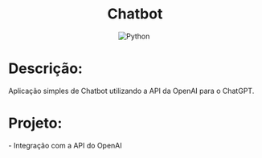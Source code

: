 <div align="center">  

<h1> Chatbot </h1>

![Python](https://img.shields.io/badge/-Python-1e272e?style=for-the-badge&logo=python)&nbsp;
</div>

<h1> Descrição: </h1>
<p>
Aplicação simples de Chatbot utilizando a API da OpenAI para o ChatGPT.
</p>

<h1> Projeto: </h1>
<p>
- Integração com a API do OpenAI 
</p>
